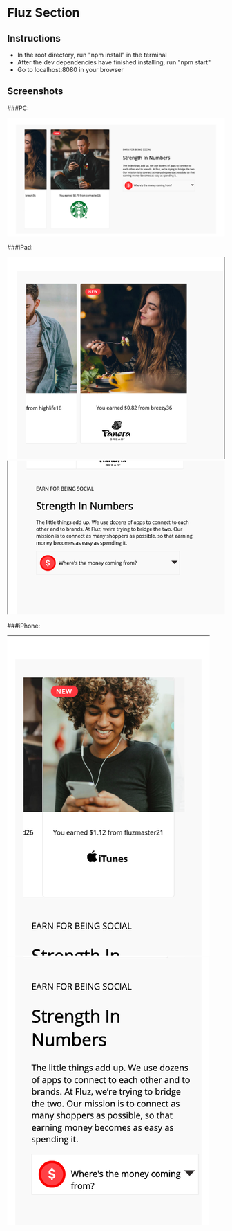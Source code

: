 # Fluz Section


## Instructions

* In the root directory, run "npm install" in the terminal
* After the dev dependencies have finished installing, run "npm start"
* Go to localhost:8080 in your browser

## Screenshots
###PC:

![computer](/screenshots/computer.png?raw=true)

###iPad:

![iPad1](/screenshots/iPad1.png?raw=true)
![iPad2](/screenshots/iPad2.png?raw=true)

###iPhone:

![iPhone1](/screenshots/iPhone1.png?raw=true)
![iPhone2](/screenshots/iPhone2.png?raw=true)
